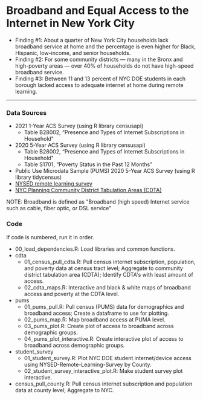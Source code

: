 # Broadband and Equal Access to the Internet in New York City

- Finding #1: About a quarter of New York City households lack broadband service at home and the percentage is even higher for Black, Hispanic, low-income, and senior households.
- Finding #2: For some community districts — many in the Bronx and high-poverty areas — over 40% of households do not have high-speed broadband service.
- Finding #3: Between 11 and 13 percent of NYC DOE students in each borough lacked access to adequate internet at home during remote learning.

------------------------------------------------------------------------

### Data Sources

- 2021 1-Year ACS Survey (using R library censusapi)
  - Table B28002, “Presence and Types of Internet Subscriptions in Household"
- 2020 5-Year ACS Survey (using R library censusapi)
  - Table B28002, “Presence and Types of Internet Subscriptions in Household"
  - Table S1701, “Poverty Status in the Past 12 Months”
- Public Use Microdata Sample (PUMS) 2020 5-Year ACS Survey (using R library tidycensus)
- [NYSED remote learning survey](https://github.com/new-york-civil-liberties-union/NYSED-Remote-Learning-Survey)
- [NYC Planning Community District Tabulation Areas (CDTA)](https://www1.nyc.gov/site/planning/data-maps/open-data/census-download-metadata.page)

NOTE: Broadband is defined as "Broadband (high speed) Internet service such as cable, fiber optic, or DSL service"

### Code

If code is numbered, run it in order. 

- 00_load_dependencies.R: Load libraries and common functions. 
- cdta
  - 01_census_pull_cdta.R: Pull census internet subscription, population, and poverty data at census tract level; Aggregate to community district tabulation area (CDTA); Identify CDTA's with least amount of access. 
  - 02_cdta_maps.R: Interactive and black & white maps of broadband access and poverty at the CDTA level. 
- pums
  - 01_pums_pull.R: Pull census (PUMS) data for demographics and broadband access; Create a dataframe to use for plotting. 
  - 02_pums_map.R: Map broadband access at PUMA level. 
  - 03_pums_plot.R: Create plot of access to broadband across demographic groups. 
  - 04_pums_plot_interactive.R: Create interactive plot of access to broadband across demographic groups. 
- student_survey
  - 01_student_survey.R: Plot NYC DOE student internet/device access using NYSED-Remote-Learning-Survey by County. 
  - 02_student_survey_interactive_plot.R: Make student survey plot interactive. 
 - census_pull_county.R: Pull census internet subscription and population data at county level; Aggregate to NYC.
